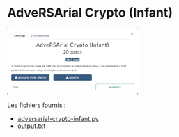 # AdveRSArial Crypto (Infant)

<img alt="énoncé du challenge" src="enonce.png" width=300>

Les fichiers fournis :
- [adversarial-crypto-infant.py](adversarial-crypto-infant.py)
- [output.txt](output.txt)
